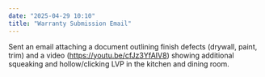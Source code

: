 ```yaml
---
date: "2025-04-29 10:10"
title: "Warranty Submission Email"
---
```


Sent an email attaching a document outlining finish defects (drywall, paint, trim) and a video (https://youtu.be/cfJz3YfAIV8) showing additional squeaking and hollow/clicking LVP in the kitchen and dining room.
